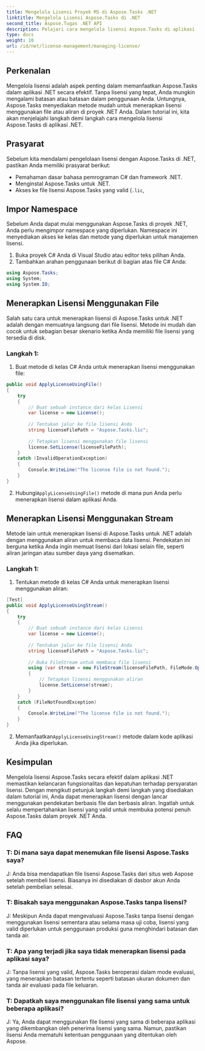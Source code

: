 ```yaml
---
title: Mengelola Lisensi Proyek MS di Aspose.Tasks .NET
linktitle: Mengelola Lisensi Aspose.Tasks di .NET
second_title: Aspose.Tugas .NET API
description: Pelajari cara mengelola lisensi Aspose.Tasks di aplikasi .NET dengan lancar menggunakan pendekatan berbasis file atau berbasis aliran.
type: docs
weight: 10
url: /id/net/license-management/managing-license/
---
```

## Perkenalan
Mengelola lisensi adalah aspek penting dalam memanfaatkan Aspose.Tasks dalam aplikasi .NET secara efektif. Tanpa lisensi yang tepat, Anda mungkin mengalami batasan atau batasan dalam penggunaan Anda. Untungnya, Aspose.Tasks menyediakan metode mudah untuk menerapkan lisensi menggunakan file atau aliran di proyek .NET Anda. Dalam tutorial ini, kita akan menjelajahi langkah demi langkah cara mengelola lisensi Aspose.Tasks di aplikasi .NET.
## Prasyarat
Sebelum kita mendalami pengelolaan lisensi dengan Aspose.Tasks di .NET, pastikan Anda memiliki prasyarat berikut:
- Pemahaman dasar bahasa pemrograman C# dan framework .NET.
- Menginstal Aspose.Tasks untuk .NET.
- Akses ke file lisensi Aspose.Tasks yang valid (`.lic`,
## Impor Namespace
Sebelum Anda dapat mulai menggunakan Aspose.Tasks di proyek .NET, Anda perlu mengimpor namespace yang diperlukan. Namespace ini menyediakan akses ke kelas dan metode yang diperlukan untuk manajemen lisensi.

1. Buka proyek C# Anda di Visual Studio atau editor teks pilihan Anda.
2. Tambahkan arahan penggunaan berikut di bagian atas file C# Anda:
```csharp
using Aspose.Tasks;
using System;
using System.IO;

```
## Menerapkan Lisensi Menggunakan File
Salah satu cara untuk menerapkan lisensi di Aspose.Tasks untuk .NET adalah dengan memuatnya langsung dari file lisensi. Metode ini mudah dan cocok untuk sebagian besar skenario ketika Anda memiliki file lisensi yang tersedia di disk.
### Langkah 1:
1. Buat metode di kelas C# Anda untuk menerapkan lisensi menggunakan file:
```csharp
public void ApplyLicenseUsingFile()
{
    try
    {
        // Buat sebuah instance dari kelas Lisensi
        var license = new License();
        
        // Tentukan jalur ke file lisensi Anda
        string licenseFilePath = "Aspose.Tasks.lic";
        
        // Tetapkan lisensi menggunakan file lisensi
        license.SetLicense(licenseFilePath);
    }
    catch (InvalidOperationException)
    {
        Console.WriteLine("The license file is not found.");
    }
}
```
2.  Hubungi`ApplyLicenseUsingFile()` metode di mana pun Anda perlu menerapkan lisensi dalam aplikasi Anda.
## Menerapkan Lisensi Menggunakan Stream
Metode lain untuk menerapkan lisensi di Aspose.Tasks untuk .NET adalah dengan menggunakan aliran untuk membaca data lisensi. Pendekatan ini berguna ketika Anda ingin memuat lisensi dari lokasi selain file, seperti aliran jaringan atau sumber daya yang disematkan.
### Langkah 1:
1. Tentukan metode di kelas C# Anda untuk menerapkan lisensi menggunakan aliran:
```csharp
[Test]
public void ApplyLicenseUsingStream()
{
    try
    {
        // Buat sebuah instance dari kelas Lisensi
        var license = new License();
        
        // Tentukan jalur ke file lisensi Anda
        string licenseFilePath = "Aspose.Tasks.lic";
        
        // Buka FileStream untuk membaca file lisensi
        using (var stream = new FileStream(licenseFilePath, FileMode.Open))
        {
            // Tetapkan lisensi menggunakan aliran
            license.SetLicense(stream);
        }
    }
    catch (FileNotFoundException)
    {
        Console.WriteLine("The license file is not found.");
    }
}
```
2.  Memanfaatkan`ApplyLicenseUsingStream()` metode dalam kode aplikasi Anda jika diperlukan.
## Kesimpulan
Mengelola lisensi Aspose.Tasks secara efektif dalam aplikasi .NET memastikan kelancaran fungsionalitas dan kepatuhan terhadap persyaratan lisensi. Dengan mengikuti petunjuk langkah demi langkah yang disediakan dalam tutorial ini, Anda dapat menerapkan lisensi dengan lancar menggunakan pendekatan berbasis file dan berbasis aliran. Ingatlah untuk selalu mempertahankan lisensi yang valid untuk membuka potensi penuh Aspose.Tasks dalam proyek .NET Anda.
## FAQ
### T: Di mana saya dapat menemukan file lisensi Aspose.Tasks saya?

J: Anda bisa mendapatkan file lisensi Aspose.Tasks dari situs web Aspose setelah membeli lisensi. Biasanya ini disediakan di dasbor akun Anda setelah pembelian selesai.

### T: Bisakah saya menggunakan Aspose.Tasks tanpa lisensi?

J: Meskipun Anda dapat mengevaluasi Aspose.Tasks tanpa lisensi dengan menggunakan lisensi sementara atau selama masa uji coba, lisensi yang valid diperlukan untuk penggunaan produksi guna menghindari batasan dan tanda air.

### T: Apa yang terjadi jika saya tidak menerapkan lisensi pada aplikasi saya?

J: Tanpa lisensi yang valid, Aspose.Tasks beroperasi dalam mode evaluasi, yang menerapkan batasan tertentu seperti batasan ukuran dokumen dan tanda air evaluasi pada file keluaran.

### T: Dapatkah saya menggunakan file lisensi yang sama untuk beberapa aplikasi?

J: Ya, Anda dapat menggunakan file lisensi yang sama di beberapa aplikasi yang dikembangkan oleh penerima lisensi yang sama. Namun, pastikan lisensi Anda mematuhi ketentuan penggunaan yang ditentukan oleh Aspose.